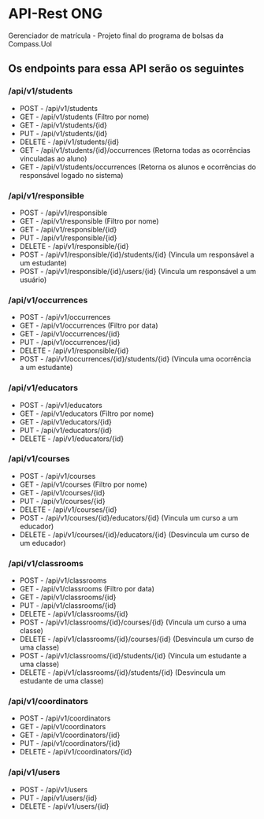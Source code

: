 # API-Rest ONG
Gerenciador de matrícula - Projeto final do programa de bolsas da Compass.Uol

## Os endpoints para essa API serão os seguintes
### /api/v1/students
- POST - /api/v1/students
- GET - /api/v1/students (Filtro por nome)
- GET - /api/v1/students/{id}
- PUT - /api/v1/students/{id}
- DELETE - /api/v1/students/{id}
- GET - /api/v1/students/{id}/occurrences (Retorna todas as ocorrências vinculadas ao aluno)
- GET - /api/v1/students/occurrences (Retorna os alunos e ocorrências do responsável logado no sistema)

### /api/v1/responsible
- POST - /api/v1/responsible
- GET - /api/v1/responsible (Filtro por nome)
- GET - /api/v1/responsible/{id}
- PUT - /api/v1/responsible/{id}
- DELETE - /api/v1/responsible/{id}
- POST - /api/v1/responsible/{id}/students/{id} (Vincula um responsável a um estudante)
- POST - /api/v1/responsible/{id}/users/{id} (Vincula um responsável a um usuário)

### /api/v1/occurrences
- POST - /api/v1/occurrences
- GET - /api/v1/occurrences (Filtro por data)
- GET - /api/v1/occurrences/{id}
- PUT - /api/v1/occurrences/{id}
- DELETE - /api/v1/responsible/{id}
- POST - /api/v1/occurrences/{id}/students/{id} (Vincula uma ocorrência a um estudante)

### /api/v1/educators
- POST - /api/v1/educators
- GET - /api/v1/educators (Filtro por nome)
- GET - /api/v1/educators/{id}
- PUT - /api/v1/educators/{id}
- DELETE - /api/v1/educators/{id}

### /api/v1/courses
- POST - /api/v1/courses
- GET - /api/v1/courses (Filtro por nome)
- GET - /api/v1/courses/{id}
- PUT - /api/v1/courses/{id}
- DELETE - /api/v1/courses/{id}
- POST - /api/v1/courses/{id}/educators/{id} (Vincula um curso a um educador)
- DELETE - /api/v1/courses/{id}/educators/{id} (Desvincula um curso de um educador)

### /api/v1/classrooms
- POST - /api/v1/classrooms
- GET - /api/v1/classrooms (Filtro por data)
- GET - /api/v1/classrooms/{id}
- PUT - /api/v1/classrooms/{id}
- DELETE - /api/v1/classrooms/{id}
- POST - /api/v1/classrooms/{id}/courses/{id} (Vincula um curso a uma classe)
- DELETE - /api/v1/classrooms/{id}/courses/{id} (Desvincula um curso de uma classe)
- POST - /api/v1/classrooms/{id}/students/{id} (Vincula um estudante a uma classe)
- DELETE - /api/v1/classrooms/{id}/students/{id} (Desvincula um estudante de uma classe)

### /api/v1/coordinators
- POST - /api/v1/coordinators
- GET - /api/v1/coordinators
- GET - /api/v1/coordinators/{id}
- PUT - /api/v1/coordinators/{id}
- DELETE - /api/v1/coordinators/{id}

### /api/v1/users
- POST - /api/v1/users
- PUT - /api/v1/users/{id}
- DELETE - /api/v1/users/{id}

